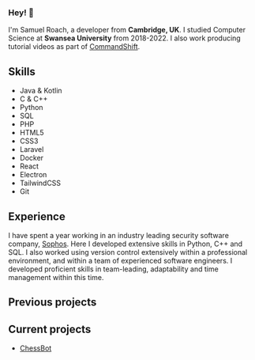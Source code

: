 ### Hey! 👋
I'm Samuel Roach, a developer from __Cambridge, UK__. I studied Computer Science at __Swansea University__ from 2018-2022. I also work producing
tutorial videos as part of [CommandShift](https://www.youtube.com/channel/UC_aVtqAvat6xdUpL2NhKfBA).

## Skills
* Java & Kotlin
* C & C++
* Python
* SQL
* PHP
* HTML5
* CSS3
* Laravel
* Docker
* React
* Electron
* TailwindCSS
* Git

## Experience
I have spent a year working in an industry leading security software company, [Sophos](https://www.sophos.com). Here I developed extensive skills in
Python, C++ and SQL. I also worked using version control extensively within a professional environment, and within a team of experienced software
engineers. I developed proficient skills in team-leading, adaptability and time management within this time.

## Previous projects


## Current projects
* [ChessBot](https://www.github.com/Samuel-Roach/ChessBot)


<!--
**Samuel-Roach/Samuel-Roach** is a ✨ _special_ ✨ repository because its `README.md` (this file) appears on your GitHub profile.

Here are some ideas to get you started:

- 🔭 I’m currently working on ...
- 🌱 I’m currently learning ...
- 👯 I’m looking to collaborate on ...
- 🤔 I’m looking for help with ...
- 💬 Ask me about ...
- 📫 How to reach me: ...
- 😄 Pronouns: ...
- ⚡ Fun fact: ...
-->
